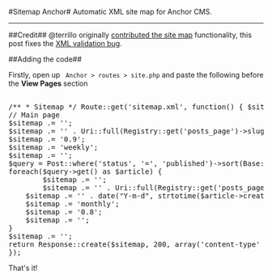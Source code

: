 #Sitemap Anchor#
Automatic XML site map for Anchor CMS.

---
##Credit##
@terrillo originally [contributed the site map](http://terrillo.me/posts/how-to-create-a-seo-sitemap-for-anchor-cms) functionality, this post fixes the [XML validation bug](http://jakebown.com/index.php/posts/how-to-create-a-seo-sitemap-for-anchor-cms-fix).

##Adding the code##

Firstly, open up ` Anchor > routes > site.php` and paste the following before the **View Pages** section
 
<pre> 
/** * Sitemap */ Route::get('sitemap.xml', function() { $sitemap = ''; $sitemap .= ' ';
// Main page
$sitemap .= '<urlset xmlns="http://www.sitemaps.org/schemas/sitemap/0.9"><url>';
$sitemap .= '<loc>' . Uri::full(Registry::get('posts_page')->slug . '/') . '</loc>';
$sitemap .= '<priority>0.9</priority>';
$sitemap .= '<changefreq>weekly</changefreq>';
$sitemap .= '</url>'; 
$query = Post::where('status', '=', 'published')->sort(Base::table('posts.created'), 'desc');
foreach($query->get() as $article) {
        $sitemap .= '<url>';
        $sitemap .= '<loc>' . Uri::full(Registry::get('posts_page')->slug . '/' . $article->slug) . '</loc>';
    $sitemap .= '<lastmod>' . date("Y-m-d", strtotime($article->created)) .'</lastmod>';
    $sitemap .= '<changefreq>monthly</changefreq>';
    $sitemap .= '<priority>0.8</priority>';
    $sitemap .= '</url>';
}
$sitemap .= '</urlset>';
return Response::create($sitemap, 200, array('content-type' => 'application/xml'));
});
</pre>

That's it!